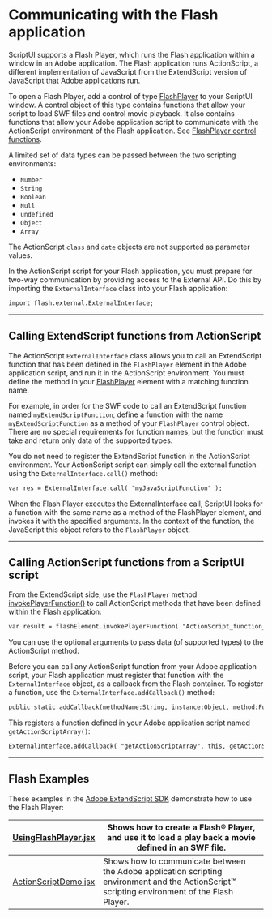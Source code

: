 <a id="communicating-with-the-flash-application"></a>

# Communicating with the Flash application

ScriptUI supports a Flash Player, which runs the Flash application within a window in an Adobe
application. The Flash application runs ActionScript, a different implementation of JavaScript from the
ExtendScript version of JavaScript that Adobe applications run.

To open a Flash Player, add a control of type [FlashPlayer](types-of-controls.md#flashplayer) to your ScriptUI window. A control object of this
type contains functions that allow your script to load SWF files and control movie playback. It also contains
functions that allow your Adobe application script to communicate with the ActionScript environment of
the Flash application. See [FlashPlayer control functions](control-objects.md#flashplayer-control-functions).

A limited set of data types can be passed between the two scripting environments:

- `Number`
- `String`
- `Boolean`
- `Null`
- `undefined`
- `Object`
- `Array`

The ActionScript `class` and `date` objects are not supported as parameter values.

In the ActionScript script for your Flash application, you must prepare for two-way communication by
providing access to the External API. Do this by importing the `ExternalInterface` class into your Flash
application:

```default
import flash.external.ExternalInterface;
```

---

<a id="calling-actionscript-functions-from-actionscript"></a>

## Calling ExtendScript functions from ActionScript

The ActionScript `ExternalInterface` class allows you to call an ExtendScript function that has been
defined in the `FlashPlayer` element in the Adobe application script, and run it in the ActionScript
environment. You must define the method in your [FlashPlayer](types-of-controls.md#flashplayer) element with a matching function name.

For example, in order for the SWF code to call an ExtendScript function named `myExtendScriptFunction`,
define a function with the name `myExtendScriptFunction` as a method of your `FlashPlayer` control
object. There are no special requirements for function names, but the function must take and return only
data of the supported types.

You do not need to register the ExtendScript function in the ActionScript environment. Your ActionScript
script can simply call the external function using the `ExternalInterface.call()` method:

```default
var res = ExternalInterface.call( "myJavaScriptFunction" );
```

When the Flash Player executes the ExternalInterface call, ScriptUI looks for a function with the same
name as a method of the FlashPlayer element, and invokes it with the specified arguments. In the
context of the function, the JavaScript this object refers to the `FlashPlayer` object.

---

<a id="calling-actionscript-functions-from-a-scriptui-script"></a>

## Calling ActionScript functions from a ScriptUI script

From the ExtendScript side, use the `FlashPlayer` method [invokePlayerFunction()](control-objects.md#flashplayerobj-invokeplayerfunction) to call ActionScript
methods that have been defined within the Flash application:

```default
var result = flashElement.invokePlayerFunction( "ActionScript_function_name", [ arg1, ..., argN ] );
```

You can use the optional arguments to pass data (of supported types) to the ActionScript method.

Before you can call any ActionScript function from your Adobe application script, your Flash application
must register that function with the `ExternalInterface` object, as a callback from the Flash container. To
register a function, use the `ExternalInterface.addCallback()` method:

```default
public static addCallback(methodName:String, instance:Object, method:Function);
```

This registers a function defined in your Adobe application script named `getActionScriptArray()`:

```default
ExternalInterface.addCallback( "getActionScriptArray", this, getActionScriptArray );
```

---

<a id="flash-examples"></a>

## Flash Examples

These examples in the [Adobe ExtendScript SDK](https://github.com/Adobe-CEP/CEP-Resources/tree/master/ExtendScript-Toolkit) demonstrate how to use the Flash Player:

| [UsingFlashPlayer.jsx](https://github.com/Adobe-CEP/CEP-Resources/blob/master/ExtendScript-Toolkit/Samples/javascript/UsingFlashPlayer.jsx)   | Shows how to create a Flash® Player, and use it to load a play back a movie defined in an SWF file.                                           |
|-----------------------------------------------------------------------------------------------------------------------------------------------|-----------------------------------------------------------------------------------------------------------------------------------------------|
| [ActionScriptDemo.jsx](https://github.com/Adobe-CEP/CEP-Resources/blob/master/ExtendScript-Toolkit/Samples/javascript/ActionScriptDemo.jsx)   | Shows how to communicate between the Adobe application scripting environment and the ActionScript™ scripting environment of the Flash Player. |
